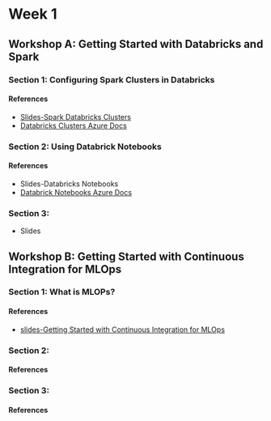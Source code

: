 # Week 1

## Workshop A:  Getting Started with Databricks and Spark

### Section 1:  Configuring Spark Clusters in Databricks

#### References
* [Slides-Spark Databricks Clusters](https://docs.google.com/presentation/d/1a9bBh3Vsy3xpBLZsVvop7a0zdAH1Fdzsq5eNx1Om7kY/edit?usp=sharing)
* [Databricks Clusters Azure Docs](https://docs.microsoft.com/en-us/azure/databricks/clusters/)

### Section 2:  Using Databrick Notebooks

#### References
* Slides-Databricks Notebooks
* [Databrick Notebooks Azure Docs](https://docs.microsoft.com/en-us/azure/databricks/notebooks/)

### Section 3:
* Slides

## Workshop B: Getting Started with Continuous Integration for MLOps

### Section 1:  What is MLOPs?

#### References
* [slides-Getting Started with Continuous Integration for MLOps](https://docs.google.com/presentation/d/1yxQDmEODxkf1M29G_Gfjg9KJMGuLJuXYL-pXahVZ8dg/edit?usp=sharing)

### Section 2: 

#### References

### Section 3:

#### References
